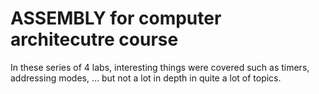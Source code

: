 # ASSEMBLY for computer architecutre course
In these series of 4 labs, interesting things were covered such as timers, addressing modes, ... but not a lot in depth in quite a lot of topics.
